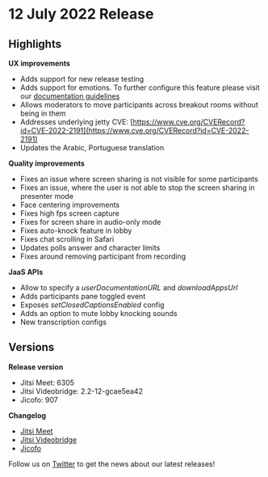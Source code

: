 # 12 July 2022 Release

## Highlights

**UX improvements**

* Adds support for new release testing
* Adds support for emotions. To further configure this feature please visit our [documentation guidelines](https://jitsi.github.io/handbook/docs/dev-guide/dev-guide-configuration/#facelandmarks)
* Allows moderators to move participants across breakout rooms without being in them
* Addresses underlying jetty CVE: [https://www.cve.org/CVERecord?id=CVE-2022-2191](https://www.cve.org/CVERecord?id=CVE-2022-2191)
* Updates the Arabic, Portuguese translation

**Quality improvements**

* Fixes an issue where screen sharing is not visible for some participants
* Fixes an issue, where the user is not able to stop the screen sharing in presenter mode
* Face centering improvements
* Fixes high fps screen capture
* Fixes for screen share in audio-only mode
* Fixes auto-knock feature in lobby
* Fixes chat scrolling in Safari
* Updates polls answer and character limits
* Fixes around removing participant from recording

**JaaS APIs**

* Allow to specify a *userDocumentationURL* and *downloadAppsUrl*
* Adds participants pane toggled event
* Exposes *setClosedCaptionsEnabled* config
* Adds an option to mute lobby knocking sounds
* New transcription configs

## Versions

**Release version**

* Jitsi Meet: 6305
* Jitsi Videobridge: 2.2-12-gcae5ea42
* Jicofo: 907

**Changelog**

* [Jitsi Meet](https://github.com/jitsi/jitsi-meet/compare/release-6214...release-6305)
* [Jitsi Videobridge](https://github.com/jitsi/jitsi-videobridge/compare/acabb2a7-hf...cae5ea42)
* [Jicofo](https://github.com/jitsi/jicofo/compare/877...907)

Follow us on [Twitter](https://twitter.com/JaaSOfficial) to get the news about our latest releases!
